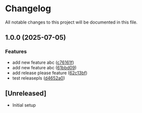 # Changelog

All notable changes to this project will be documented in this file.

## 1.0.0 (2025-07-05)


### Features

* add new feature abc ([c76161f](https://github.com/sdfdsfsfd/test-release-please/commit/c76161ffaea736f10073a48e95bd54188212bb35))
* add new feature abc ([61bbd09](https://github.com/sdfdsfsfd/test-release-please/commit/61bbd0925011882ec20d7e29f4d2957604021df2))
* add release please feature ([62c13bf](https://github.com/sdfdsfsfd/test-release-please/commit/62c13bf2cbc0aba2d4e1217d44bc02996d18737a))
* test releasepls ([d4652a0](https://github.com/sdfdsfsfd/test-release-please/commit/d4652a0e1a60ae4d4c0272467f9d64b2ebb50d7e))

## [Unreleased]
- Initial setup
